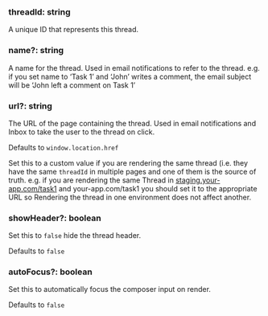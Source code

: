 ### threadId: string

A unique ID that represents this thread.

### name?: string

A name for the thread. Used in email notifications to refer to the thread. e.g. if you set name to ‘Task 1’ and ‘John’ writes a comment, the email subject will be ‘John left a comment on Task 1’

### url?: string

The URL of the page containing the thread. Used in email notifications and Inbox to take the user to the thread on click.

Defaults to `window.location.href`

Set this to a custom value if you are rendering the same thread (i.e. they have the same `threadId` in multiple pages and one of them is the source of truth. e.g. if you are rendering the same Thread in [staging.your-app.com/task1](http://staging.your-app.com/task1) and your-app.com/task1 you should set it to the appropriate URL so Rendering the thread in one environment does not affect another.

### showHeader?: boolean

Set this to `false` hide the thread header.

Defaults to `false`

### autoFocus?: boolean

Set this to automatically focus the composer input on render.

Defaults to `false`
